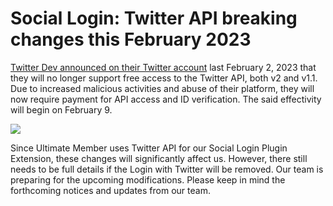 ---
---
# Social Login: Twitter API breaking changes this February 2023
  [Twitter Dev announced on their Twitter account](https://twitter.com/TwitterDev/status/1621026986784337922?ref_src=twsrc%5Etfw%7Ctwcamp%5Etweetembed%7Ctwterm%5E1621026986784337922%7Ctwgr%5Ede768b0d6808856274ae4166680cd928d2492ce7%7Ctwcon%5Es1_&ref_url=https%3A%2F%2Fwptavern.com%2Fwordpress-plugin-developers-alerted-ahead-of-twitter-api-changes)  last February 2, 2023 that they will no longer support free access to the Twitter API, both v2 and v1.1. Due to increased malicious activities and abuse of their platform, they will now require payment for API access and ID verification. The said effectivity will begin on February 9.

  ![](https://s3.amazonaws.com/helpscout.net/docs/assets/561c96629033600a7a36d662/images/63e26812f19b3c454741d640/file-4FlscUuIc7.png)

 Since Ultimate Member uses Twitter API for our Social Login Plugin Extension, these changes will significantly affect us. However, there still needs to be full details if the Login with Twitter will be removed. Our team is preparing for the upcoming modifications. Please keep in mind the forthcoming notices and updates from our team.